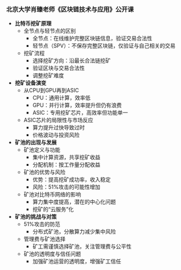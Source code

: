 ### 北京大学肖臻老师《区块链技术与应用》公开课
- **比特币挖矿原理**
    - 全节点与轻节点的区别
        - 全节点：在线维护完整区块链信息，验证交易合法性
        - 轻节点（SPV）：不保存完整区块链，仅验证与自己相关的交易
    - 挖矿流程
        - 选择挖矿方向：沿最长合法链挖矿
        - 验证区块与交易合法性
        - 调整挖矿难度
- **挖矿设备演变**
    - 从CPU到GPU再到ASIC
        - CPU：通用计算，效率低
        - GPU：并行计算，效率提升但仍有浪费
        - ASIC：专用挖矿芯片，高效率但功能单一
    - ASIC芯片的局限性与市场反应
        - 算力提升过快导致过时
        - 价格波动与投资风险
- **矿池的出现与发展**
    - 矿池定义与功能
        - 集中计算资源，共享挖矿收益
        - 分配机制：按工作量分配收益
    - 矿池的优势与风险
        - 优势：提高挖矿成功率，收入稳定
        - 风险：51%攻击的可能性增加
    - 矿池对比特币网络的影响
        - 算力集中度提高，潜在的中心化问题
        - 挖矿的“云服务”化
- **矿池的挑战与对策**
    - 51%攻击的防范
        - 分布式矿池，分散算力减少集中风险
    - 管理费与矿池选择
        - 矿工需谨慎选择矿池，关注管理费与公平性
    - 矿池的透明度与信任问题
        - 加强矿池运营的透明度，增强矿工信任
